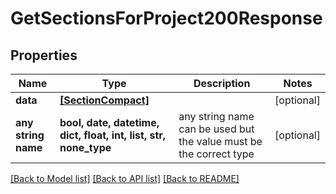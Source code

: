 # GetSectionsForProject200Response


## Properties
Name | Type | Description | Notes
------------ | ------------- | ------------- | -------------
**data** | [**[SectionCompact]**](SectionCompact.md) |  | [optional] 
**any string name** | **bool, date, datetime, dict, float, int, list, str, none_type** | any string name can be used but the value must be the correct type | [optional]

[[Back to Model list]](../README.md#documentation-for-models) [[Back to API list]](../README.md#documentation-for-api-endpoints) [[Back to README]](../README.md)


